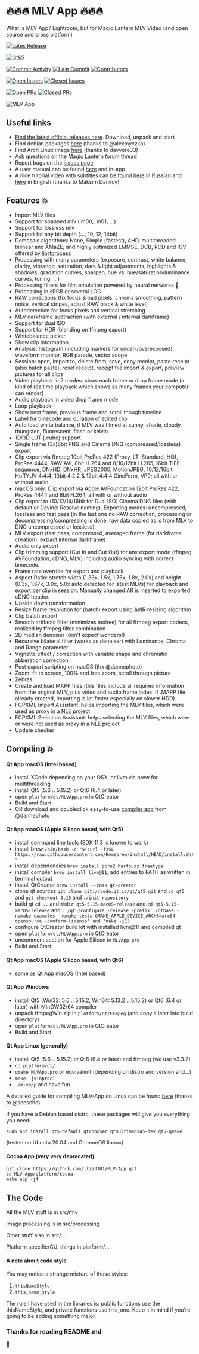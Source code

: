 # :fire::fire::fire: MLV App :fire::fire::fire:
What is MLV App? Lightroom, but for Magic Lantern MLV Video (and open source and cross platform)

[![Lates Release](https://img.shields.io/github/v/release/ilia3101/MLV-App)](https://github.com/ilia3101/MLV-App/releases)

[![Qt&5](https://img.shields.io/badge/Qt-5-brightgreen)](https://doc.qt.io/qt-5/)

[![Commit Activity](https://img.shields.io/github/commit-activity/m/ilia3101/MLV-App)](https://github.com/ilia3101/MLV-App/pulse)
[![Last Commit](https://img.shields.io/github/last-commit/ilia3101/MLV-App)](https://github.com/ilia3101/MLV-App/pulse)
[![Contributors](https://img.shields.io/github/contributors/ilia3101/MLV-App)](https://github.com/ilia3101/MLV-App/graphs/contributors)

[![Open Issues](https://img.shields.io/github/issues/ilia3101/MLV-App)](https://github.com/ilia3101/MLV-App/issues)
[![Closed Issues](https://img.shields.io/github/issues-closed/ilia3101/MLV-App)](https://github.com/ilia3101/MLV-App/issues?q=is%3Aissue+is%3Aclosed)

[![Open PRs](https://img.shields.io/github/issues-pr/ilia3101/MLV-App)](https://github.com/ilia3101/MLV-App/pulls)
[![Closed PRs](https://img.shields.io/github/issues-pr-closed/ilia3101/MLV-App)](https://github.com/ilia3101/MLV-App/pulls?q=is%3Apr+is%3Aclosed)

![MLV App](https://user-images.githubusercontent.com/30245296/168381368-31cf5666-ea2d-4efa-b21f-2f3a5ac456ce.png)

## Useful links
- [Find the latest official releases here](https://mlv.app). Download, unpack and start
- Find debian packages [here](http://phd-sid.ethz.ch/debian/mlv-app/) (thanks to @alexmyczko)
- Find Arch Linux image [here](https://aur.archlinux.org/packages/mlv.app/) (thanks to davvore33)
- Ask questions on the [Magic Lantern forum thread](https://www.magiclantern.fm/forum/index.php?topic=20025.0)
- Report bugs on the [issues page](https://github.com/ilia3101/MLV-App/issues)
- A user manual can be found [here](https://github.com/ilia3101/MLV-App/wiki) and in-app
- A nice tutorial video with subtitles can be found [here](https://www.youtube.com/watch?v=X17jzHjuHOo) in Russian and [here](https://www.youtube.com/watch?v=-mmnG5uBJok) in English (thanks to Maksim Danilov)

## Features :collision:
- Import MLV files
- Support for spanned mlv (.m00, .m01, ...)
- Support for lossless mlv
- Support for any bit depth (…, 10, 12, 14bit)
- Demosaic algorithms: None, Simple (fastest), AHD, multithreaded bilinear and AMaZE; and highly optimized LMMSE, DCB, RCD and IGV offered by [librtprocess](https://github.com/CarVac/librtprocess)
- Processing with many parameters (exposure, contrast, white balance, clarity, vibrance, saturation, dark & light adjustments, highlights & shadows, gradation curves, sharpen, hue vs. hue/saturation/luminance curves, toning, …)
- Processing filters for film emulation powered by neural networks :ghost:
- Processing in sRGB or several LOG
- RAW corrections (fix focus & bad pixels, chroma smoothing, pattern noise, vertical stripes, adjust RAW black & white level)
- Autodetection for focus pixels and vertical stretching
- MLV darkframe subtraction (with external / internal darkframe)
- Support for dual ISO
- Support for HDR (blending on ffmpeg export)
- Whitebalance picker
- Show clip information
- Analysis: histogram (including markers for under-/overexposed), waveform monitor, RGB parade, vector scope
- Session: open, import to, delete from, save, copy receipt, paste receipt (also batch paste), reset receipt, receipt file import & export, preview pictures for all clips
- Video playback in 2 modes: show each frame or drop frame mode (a kind of realtime playback which shows as many frames your computer can render)
- Audio playback in video drop frame mode
- Loop playback
- Show next frame, previous frame and scroll though timeline
- Label for timecode and duration of edited clip
- Auto load white balance, if MLV was filmed at sunny, shade, cloudy, thungsten, fluorescent, flash or kelvin
- 1D/3D LUT (.cube) support
- Single frame (3x)8bit PNG and Cinema DNG (compressed/lossless) export
- Clip export via ffmpeg 10bit ProRes 422 (Proxy, LT, Standard, HQ), ProRes 4444, RAW AVI, 8bit H.264 and 8/10/12bit H.265, 16bit TIFF sequence, DNxHD, DNxHR, JPEG2000, MotionJPEG, 10/12/16bit HuffYUV 4:4:4, 10bit 4:2:2 & 12bit 4:4:4 CineForm, VP9; all with or without audio
- macOS only: Clip export via Apple AVFoundation 12bit ProRes 422, ProRes 4444 and 8bit H.264, all with or without audio
- Clip export to (10/12/14/16bit for Dual ISO) Cinema DNG files (with default or Davinci Resolve naming). Exporting modes: uncompressed, lossless and fast pass (in the last one no RAW correction, processing or decompressing/compressing is done, raw data copied as is from MLV to DNG uncompressed or lossless).
- MLV export (fast pass, compressed, averaged frame (for darkframe creation), extract internal darkframe)
- Audio only export
- Clip trimming support (Cut In and Cut Out) for any export mode (ffmpeg, AVFoundation, cDNG, MLV) including audio syncing with correct timecode.
- Frame rate override for export and playback
- Aspect Ratio: stretch width (1.33x, 1.5x, 1.75x, 1.8x, 2.0x) and height (0.3x, 1.67x, 3.0x, 5.0x auto detected for latest MLVs) for playback and export per clip in session. Manually changed AR is inserted to exported cDNG header.
- Upside down transformation
- Resize frame resolution for (batch) export using [AVIR](https://github.com/avaneev/avir) resizing algorithm
- Clip batch export
- Smooth artifacts filter (minimizes moiree) for all ffmpeg export codecs, realized by ffmpeg filter combination
- 2D median denoiser (don't expect wonders!)
- Recursive bilateral filter (works as denoiser) with Luminance, Chroma and Range parameter
- Vignette effect / correction with variable shape and chromatic abberation correction
- Post export scripting on macOS (thx @dannephoto)
- Zoom: fit to screen, 100% and free zoom, scroll through picture
- Zebras
- Create and load MAPP files (this files include all required information from the original MLV, plus video and audio frame index. If .MAPP file already created, importing is lot faster especially on slower HDD)
- FCPXML Import Assistant: helps importing the MLV files, which were used as proxy in a NLE project
- FCPXML Selection Assistant: helps selecting the MLV files, which were or were not used as proxy in a NLE project
- Update checker

## Compiling :collision:
#### Qt App macOS (Intel based)
- install XCode depending on your OSX, or llvm via brew for multithreading
- install Qt5 (5.6 .. 5.15.2) or Qt6 (6.4 or later)
- open `platform/qt/MLVApp.pro` in QtCreator
- Build and Start
- OR download and doubleclick easy-to-use [compiler app](https://bitbucket.org/Dannephoto/mlv_app_compiler-git/downloads/mlv_app_compiler.dmg) from @dannephoto

#### Qt App macOS (Apple Silicon based, with Qt5)
- install command line tools (SDK 11.3 is known to work)
- install brew `/bin/bash -c "$(curl -fsSL https://raw.githubusercontent.com/Homebrew/install/HEAD/install.sh)"`
- install dependencies `brew install pcre2 harfbuzz freetype`
- install compiler `brew install llvm@11`, add entries to PATH as written in terminal output
- install QtCreator `brew install --cask qt-creator`
- clone qt sources `git clone git://code.qt.io/qt/qt5.git` and `cd qt5` and `git checkout 5.15` and `./init-repository`
- build qt `cd ..` and `mkdir qt5-5.15-macOS-release` and `cd qt5-5.15-macOS-release` and `../qt5/configure -release -prefix ./qtbase -nomake examples -nomake tests QMAKE_APPLE_DEVICE_ARCHS=arm64 -opensource -confirm-license' and 'make -j15`
- configure QtCreator build kit with installed llvm@11 and compiled qt
- open `platform/qt/MLVApp.pro` in QtCreator
- uncomment section for Apple Silicon in `MLVApp.pro`
- Build and Start

#### Qt App macOS (Apple Silicon based, with Qt6)
- same as Qt App macOS (Intel based)

#### Qt App Windows
- install Qt5 (Win32: 5.6 .. 5.15.2, Win64: 5.13.2 .. 5.15.2) or Qt6 (6.4 or later) with MinGW32/64 compiler
- unpack ffmpegWin.zip in `platform/qt/FFmpeg` (and copy it later into build directory)
- open `platform/qt/MLVApp.pro` in QtCreator
- Build and Start

#### Qt App Linux (generally)
- install Qt5 (5.6 .. 5.15.2) or Qt6 (6.4 or later) and ffmpeg (we use v3.3.2) 
- `cd platform/qt/`
- `qmake MLVApp.pro` or equivalent (depending on distro and version and...)
- `make -j$(nproc)`
- `./mlvapp` and have fun

A detailed guide for compiling MLV-App on Linux can be found [here](https://sternenkarten.com/tutorial-englisch/) (thanks to @seescho).

If you have a Debian based distro, these packages will give you everything you need: 
```
sudo apt install qt5-default qtchooser qtmultimedia5-dev qt5-qmake
```
(tested on Ubuntu 20.04 and ChromeOS linnux)

#### Cocoa App (very very deprecated)
```
git clone https://github.com/ilia3101/MLV-App.git
cd MLV-App/platform/cocoa
make app -j4
```

## The Code
All the MLV stuff is in src/mlv

Image processing is in src/processing

Other stuff also in src/...

Platform specific/GUI things in platform/...

#### A note about code style
You may notice a strange mixture of these styles:
1. `thisNameStyle`
2. `this_name_style`

The rule I have used in the libraries is: public functions use the thisNameStyle, and private functions use this_one.
Keep it in mind if you're going to be adding something major.

### Thanks for reading README.md

:frog:
